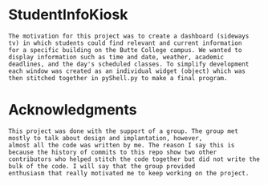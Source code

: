 # StudentInfoKiosk
    The motivation for this project was to create a dashboard (sideways tv) in which students could find relevant and current information
    for a specific building on the Butte College campus. We wanted to display information such as time and date, weather, academic
    deadlines, and the day's scheduled classes. To simplify development each window was created as an individual widget (object) which was
    then stitched together in pyShell.py to make a final program.

# Acknowledgments
    This project was done with the support of a group. The group met mostly to talk about design and implantation, however,
    almost all the code was written by me. The reason I say this is because the history of commits to this repo show two other 
    contributors who helped stitch the code together but did not write the bulk of the code. I will say that the group provided 
    enthusiasm that really motivated me to keep working on the project. 
